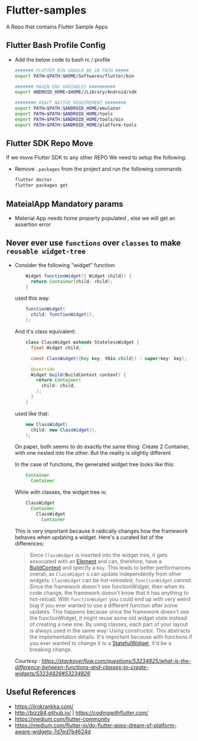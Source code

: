 # Flutter-samples

A Repo that contains Flutter Sample Apps

## Flutter Bash Profile Config

- Add the below code to bash rc / profile

  ```bash
  ####### FLUTTER BIN SHOULD BE IN PATH #####
  export PATH=$PATH:$HOME/Softwares/flutter/bin

  ####### MAVEN ENV VARIABLES ##########
  export ANDROID_HOME=$HOME//Library/Android/sdk

  ######## REACT NATIVE REQUIREMENT ########
  export PATH=$PATH:$ANDROID_HOME/emulator
  export PATH=$PATH:$ANDROID_HOME/tools
  export PATH=$PATH:$ANDROID_HOME/tools/bin
  export PATH=$PATH:$ANDROID_HOME/platform-tools
  ```

## Flutter SDK Repo Move

If we move Flutter SDK to any other REPO  We need to setup the following:

- Remove `.packages` from the project and run the following commands

  ```bash
  flutter doctor
  flutter packages get
  ```

## MateialApp Mandatory params

- Material App needs home property populated , else we will get an assertion error

## Never ever use `functions` over `classes` to make `reusable widget-tree`

- Consider the following "widget" function:

    ```java
        Widget functionWidget({ Widget child}) {
          return Container(child: child);
        }
    ```

    used this way:  

    ```java
        functionWidget(
          child: functionWidget(),
        );
    ```

    And it's class equivalent:

    ```java
        class ClassWidget extends StatelessWidget {
          final Widget child;

          const ClassWidget({Key key, this.child}) : super(key: key);

          @override
          Widget build(BuildContext context) {
            return Container(
              child: child,
            );
          }
        }
    ```

    used like that:

    ```java
        new ClassWidget(
          child: new ClassWidget(),
        );
    ```

    On paper, both seems to do exactly the same thing: Create 2 Container, with one nested into the other. But the reality is slightly different.  

    In the case of functions, the generated widget tree looks like this:

    ```java
        Container
          Container
    ```

    While with classes, the widget tree is:

    ```java
        ClassWidget
          Container
            ClassWidget
              Container
    ```

  This is very important because it radically changes how the framework behaves when updating a widget. Here's a curated list of the differences:

     >Since `ClassWidget` is inserted into the widget tree, it gets associated with an [Element](https://docs.flutter.io/flutter/widgets/Element-class.html) and can, therefore, have a [BuildContext](https://docs.flutter.io/flutter/widgets/BuildContext-class.html) and specify a `Key`. This leads to better performances overall, as `ClassWidget` s can update independently from other widgets.
     >`ClassWidget` can be *hot-reloaded*, `functionWidget` _cannot_. Since the framework doesn't see functionWidget, then when its code change, the framework doesn't know that it has anything to hot-reload.
     >With `functionWidget` you could end up with very weird bug if you ever wanted to use a different function after some updates. This happens because since the framework doesn't see the functionWidget, it might reuse some old widget state instead of creating a new one.
     >By using classes, each part of your layout is always used in the same way: Using constructor. This abstracts the implementation details. It's important because with functions if you ever wanted to change it to a [StatefulWidget](https://docs.flutter.io/flutter/widgets/StatefulWidget-class.html), it'd be a breaking change.

     _Courtesy : https://stackoverflow.com/questions/53234825/what-is-the-difference-between-functions-and-classes-to-create-widgets/53234826#53234826_

## Useful References

- https://iirokrankka.com/
- http://bizz84.github.io/ | https://codingwithflutter.com/
- https://medium.com/flutter-community
- https://medium.com/flutter-io/do-flutter-apps-dream-of-platform-aware-widgets-7d7ed7b4624d
